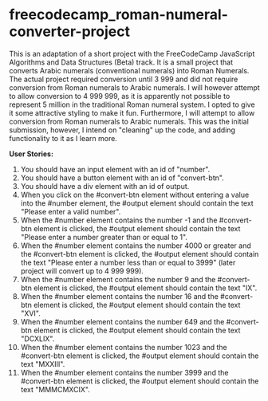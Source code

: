 # freecodecamp_roman-numeral-converter-project

This is an adaptation of a short project with the FreeCodeCamp JavaScript Algorithms and Data Structures (Beta) track. It is a small project that converts Arabic numerals (conventional numerals) into Roman Numerals. The actual project required conversion until 3 999 and did not require conversion from Roman numerals to Arabic numerals. I will however attempt to allow conversion to 4 999 999, as it is apparently not possible to represent 5 million in the traditional Roman numeral system. I opted to give it some attractive styling to make it fun. Furthermore, I will attempt to allow conversion from Roman numerals to Arabic numerals. This was the initial submission, however, I intend on "cleaning" up the code, and adding functionality to it as I learn more.

**User Stories:**
1. You should have an input element with an id of "number".
2. You should have a button element with an id of "convert-btn".
3. You should have a div element with an id of output.
4. When you click on the #convert-btn element without entering a value into the #number element, the #output element should contain the text "Please enter a valid number".
5. When the #number element contains the number -1 and the #convert-btn element is clicked, the #output element should contain the text "Please enter a number greater than or equal to 1".
6. When the #number element contains the number 4000 or greater and the #convert-btn element is clicked, the #output element should contain the text "Please enter a number less than or equal to 3999" (later project will convert up to 4 999 999).
7. When the #number element contains the number 9 and the #convert-btn element is clicked, the #output element should contain the text "IX".
8. When the #number element contains the number 16 and the #convert-btn element is clicked, the #output element should contain the text "XVI".
9. When the #number element contains the number 649 and the #convert-btn element is clicked, the #output element should contain the text "DCXLIX".
10. When the #number element contains the number 1023 and the #convert-btn element is clicked, the #output element should contain the text "MXXIII".
11. When the #number element contains the number 3999 and the #convert-btn element is clicked, the #output element should contain the text "MMMCMXCIX".
